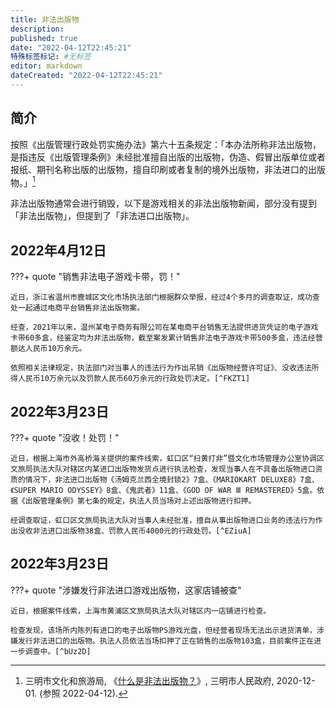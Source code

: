 ```yaml
---
title: 非法出版物
description:
published: true
date: "2022-04-12T22:45:21"
特殊标签标记: #无标签
editor: markdown
dateCreated: "2022-04-12T22:45:21"
---
```


## 简介

按照《出版管理行政处罚实施办法》第六十五条规定：「本办法所称非法出版物，是指违反《出版管理条例》未经批准擅自出版的出版物，伪造、假冒出版单位或者报纸、期刊名称出版的出版物，擅自印刷或者复制的境外出版物，非法进口的出版物。」[^15980]

[^15980]: 三明市文化和旅游局, 《[什么是非法出版物？](https://web.archive.org/web/20210414044638/http://www.sm.gov.cn/wz/hdjlzsk/wgxj/whscgl/202012/t20201201_1598050.htm)》, 三明市人民政府, 2020-12-01. (参照 2022-04-12).

非法出版物通常会进行销毁，以下是游戏相关的非法出版物新闻，部分没有提到「非法出版物」，但提到了「非法进口出版物」。

## 2022年4月12日

???+ quote "销售非法电子游戏卡带，罚！"

    近日，浙江省温州市鹿城区文化市场执法部门根据群众举报，经过4个多月的调查取证，成功查处一起通过电商平台销售非法出版物案。

    经查，2021年以来，温州某电子商务有限公司在某电商平台销售无法提供进货凭证的电子游戏卡带60多盒，经鉴定均为非法出版物，截至案发累计销售非法电子游戏卡带500多盒，违法经营额达人民币10万余元。

    依照相关法律规定，执法部门对当事人的违法行为作出吊销《出版物经营许可证》、没收违法所得人民币10万余元以及罚款人民币60万余元的行政处罚决定。[^FKZT1]

[^FKZT1]: 浙江省温州市“扫黄打非”办公室, 《[销售非法电子游戏卡带，罚！](http://archiveiya74codqgiixo33q62qlrqtkgmcitqx5u2oeqnmn5bpcbiyd.onion/FKZT1 "https://mp.weixin.qq.com/s/Feu-AJg_4tkREfuaoUk0TA")》, 微信公众号/扫黄打非, 2022-04-12. (参照 2022-04-12).

## 2022年3月23日

???+ quote "没收！处罚！"

    近日，根据上海市外高桥海关提供的案件线索，虹口区“扫黄打非”暨文化市场管理办公室协调区文旅局执法大队对辖区内某进口出版物发货点进行执法检查，发现当事人在不具备出版物进口资质的情况下，非法进口出版物《汤姆克兰西全境封锁2》7盒、《MARIOKART DELUXE8》7盒、《SUPER MARIO ODYSSEY》8盒、《鬼武者》11盒、《GOD OF WAR Ⅲ REMASTERED》5盒。依据《出版管理条例》第七条的规定，执法人员当场对上述出版物进行扣押。

    经调查取证，虹口区文旅局执法大队对当事人未经批准，擅自从事出版物进口业务的违法行为作出没收非法进口出版物38盒、罚款人民币4000元的行政处罚。[^EZiuA]

[^EZiuA]: 上海市“扫黄打非”办, 《[没收！处罚！](http://archiveiya74codqgiixo33q62qlrqtkgmcitqx5u2oeqnmn5bpcbiyd.onion/EZiuA "https://mp.weixin.qq.com/s/zFkX0CFpJYCRrdDslVrKTQ")》, 微信公众号/扫黄打非, 2022-03-23. 参照: 2022-04-12. [Online].

## 2022年3月23日

???+ quote "涉嫌发行非法进口游戏出版物，这家店铺被查"

    近日，根据案件线索，上海市黄浦区文旅局执法大队对辖区内一店铺进行检查。

    检查发现，该场所内陈列有进口的电子出版物PS游戏光盘，但经营者现场无法出示进货清单，涉嫌发行非法进口的出版物。执法人员依法当场扣押了正在销售的出版物103盒，目前案件正在进一步调查中。[^bUz2D]

[^bUz2D]: 上海市“扫黄打非”办, 《[涉嫌发行非法进口游戏出版物，这家店铺被查](http://archiveiya74codqgiixo33q62qlrqtkgmcitqx5u2oeqnmn5bpcbiyd.onion/bUz2D "https://mp.weixin.qq.com/s/M61m3W7LZEAE0RQoktEp6Q")》, 微信公众号/扫黄打非, 2021-09-01. 参照: 2022-04-12. [Online].

